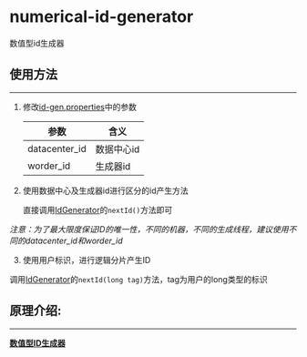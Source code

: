 # numerical-id-generator
数值型id生成器

## 使用方法

---------

1. 修改[id-gen.properties](src/main/resources/id-gen.properties)中的参数
    
    参数 | 含义
    ---- | ----
    datacenter_id | 数据中心id
    worder_id |  生成器id
    
2. 使用数据中心及生成器id进行区分的id产生方法

    直接调用[IdGenerator](src/main/java/com/github/shang/generator/IdGenerator.java)的`nextId()`方法即可
    
  *注意：为了最大限度保证ID的唯一性，不同的机器，不同的生成线程，建议使用不同的datacenter_id和worder_id*
  
3. 使用用户标识，进行逻辑分片产生ID

  调用[IdGenerator](src/main/java/com/github/shang/generator/IdGenerator.java)的`nextId(long tag)`方法，tag为用户的long类型的标识
  


        
        
           
           

## 原理介绍: 

--------

**[数值型ID生成器](http://www.jianshu.com/p/d76e86fdf045)**


